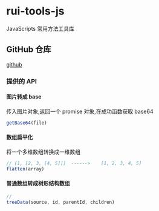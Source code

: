 # rui-tools-js

JavaScripts 常用方法工具库

## GitHub 仓库

[github](https://github.com/wesweet/rui-tools-js)

### 提供的 API

#### 图片转成 base

传入图片对象,返回一个 promise 对象,在成功函数获取 base64
```js
getBase64(file)
```

#### 数组扁平化

将一个多维数组转换成一维数组
```js
// [1, [2, 3, [4, 5]]]  ------>    [1, 2, 3, 4, 5]
flatten(array)
```

#### 普通数组转成树形结构数组
```js
// 
treeData(source, id, parentId, children)
```

